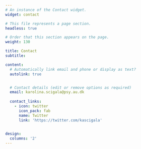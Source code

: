 ```yaml
---
# An instance of the Contact widget.
widget: contact

# This file represents a page section.
headless: true

# Order that this section appears on the page.
weight: 130

title: Contact
subtitle:

content:
  # Automatically link email and phone or display as text?
  autolink: true


  # Contact details (edit or remove options as required)
  email: karolina.scigala@psy.au.dk
  
  contact_links:
    - icon: twitter
      icon_pack: fab
      name: Twitter
      link: 'https://twitter.com/kascigala'
   

design:
  columns: '2'
---
```

